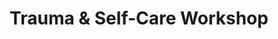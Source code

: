 ---
layout: default
category: session
id: trauma-self-care-workshop
title: Trauma &amp; Self-Care Workshop
permalink: /schedule#trauma-self-care-workshop

day: Friday
time: 7&colon;00pm - 7&colon;50pm
timeorder: 3
room: Rm. 845

track: General

talks:
  - Your Brain is a Feature Not a Bug&colon; Trauma &amp; Self-Care
---